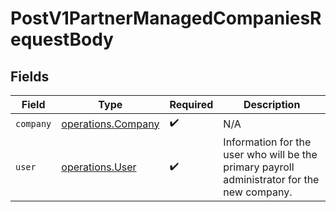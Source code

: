 # PostV1PartnerManagedCompaniesRequestBody


## Fields

| Field                                                                                       | Type                                                                                        | Required                                                                                    | Description                                                                                 |
| ------------------------------------------------------------------------------------------- | ------------------------------------------------------------------------------------------- | ------------------------------------------------------------------------------------------- | ------------------------------------------------------------------------------------------- |
| `company`                                                                                   | [operations.Company](../../../sdk/models/operations/company.md)                             | :heavy_check_mark:                                                                          | N/A                                                                                         |
| `user`                                                                                      | [operations.User](../../../sdk/models/operations/user.md)                                   | :heavy_check_mark:                                                                          | Information for the user who will be the primary payroll administrator for the new company. |